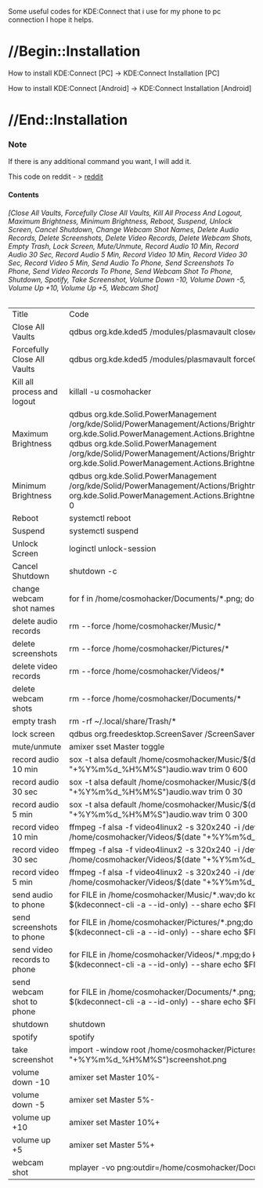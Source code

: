 Some useful codes for KDE:Connect that i use for my phone to pc connection
I hope it helps.
# //Begin::Installation

How to install KDE:Connect [PC] -> KDE:Connect Installation [PC]

How to install KDE:Connect [Android] -> KDE:Connect Installation [Android]

# //End::Installation

### Note

If there is any additional command you want, I will add it.


This code on reddit - > [reddit](https://www.reddit.com/r/linux/comments/y6mfnw/some_useful_codes_for_kdeconnect_that_i_use/?utm_source=share&utm_medium=android_app&utm_name=androidcss&utm_term=1&utm_content=share_button "reddit")

#### Contents

###### [Close All Vaults, Forcefully Close All Vaults, Kill All Process And Logout, Maximum Brightness, Minimum Brightness, Reboot, Suspend, Unlock Screen, Cancel Shutdown, Change Webcam Shot Names, Delete Audio Records, Delete Screenshots, Delete Video Records, Delete Webcam Shots, Empty Trash, Lock Screen, Mute/Unmute, Record Audio 10 Min, Record Audio 30 Sec, Record Audio 5 Min, Record Video 10 Min, Record Video 30 Sec, Record Video 5 Min, Send Audio To Phone, Send Screenshots To Phone, Send Video Records To Phone, Send Webcam Shot To Phone, Shutdown, Spotify, Take Screenshot, Volume Down -10, Volume Down -5, Volume Up +10, Volume Up +5, Webcam Shot]


|   |   |
| ------------ | ------------ |
|  Title | Code  |
| Close All Vaults  | qdbus org.kde.kded5 /modules/plasmavault closeAllVaults |
| Forcefully Close All Vaults  |  qdbus org.kde.kded5 /modules/plasmavault forceCloseAllVaults |
|  Kill all process and logout | killall -u cosmohacker  |
| Maximum Brightness  |  qdbus org.kde.Solid.PowerManagement /org/kde/Solid/PowerManagement/Actions/BrightnessControl org.kde.Solid.PowerManagement.Actions.BrightnessControl.setBrightness qdbus org.kde.Solid.PowerManagement /org/kde/Solid/PowerManagement/Actions/BrightnessControl org.kde.Solid.PowerManagement.Actions.BrightnessControl.brightnessMax |
|Minimum Brightness   | qdbus org.kde.Solid.PowerManagement /org/kde/Solid/PowerManagement/Actions/BrightnessControl org.kde.Solid.PowerManagement.Actions.BrightnessControl.setBrightness 0  |
|  Reboot | systemctl reboot  |
| Suspend  | systemctl suspend  |
|  Unlock Screen | loginctl unlock-session  |
|Cancel Shutdown   |  shutdown -c |
| change webcam shot names  |  for f in /home/cosmohacker/Documents/*.png; do mv "$f" "$(echo "$f" |
|  delete audio records |  rm --force /home/cosmohacker/Music/* |
| delete screenshots  | rm --force /home/cosmohacker/Pictures/*  |
 |delete video records |	rm --force /home/cosmohacker/Videos/* |
 |delete webcam shots |	rm --force /home/cosmohacker/Documents/* |
 |empty trash |	rm -rf ~/.local/share/Trash/* |
 |lock screen |	qdbus org.freedesktop.ScreenSaver /ScreenSaver Lock |
 |mute/unmute |	amixer sset Master toggle |
 |record audio 10 min |	sox -t alsa default /home/cosmohacker/Music/$(date "+%Y%m%d_%H%M%S")audio.wav trim 0 600 |
 |record audio 30 sec |	sox -t alsa default /home/cosmohacker/Music/$(date "+%Y%m%d_%H%M%S")audio.wav trim 0 30 |
 |record audio 5 min |	sox -t alsa default /home/cosmohacker/Music/$(date "+%Y%m%d_%H%M%S")audio.wav trim 0 300 |
 |record video 10 min |	ffmpeg -f alsa -f video4linux2 -s 320x240 -i /dev/video0 -t 600 /home/cosmohacker/Videos/$(date "+%Y%m%d_%H%M%S")out.mpg |
 |record video 30 sec |	ffmpeg -f alsa -f video4linux2 -s 320x240 -i /dev/video0 -t 30 /home/cosmohacker/Videos/$(date "+%Y%m%d_%H%M%S")out.mpg |
 |record video 5 min |	ffmpeg -f alsa -f video4linux2 -s 320x240 -i /dev/video0 -t 300 /home/cosmohacker/Videos/$(date "+%Y%m%d_%H%M%S")out.mpg |
 |send audio to phone |	for FILE in /home/cosmohacker/Music/*.wav;do kdeconnect-cli -d $(kdeconnect-cli -a --id-only) --share echo $FILE;done |
 |send screenshots to phone |	for FILE in /home/cosmohacker/Pictures/*.png;do kdeconnect-cli -d $(kdeconnect-cli -a --id-only) --share echo $FILE;done |
 |send video records to phone |	for FILE in /home/cosmohacker/Videos/*.mpg;do kdeconnect-cli -d $(kdeconnect-cli -a --id-only) --share echo $FILE;done |
 |send webcam shot to phone |	for FILE in /home/cosmohacker/Documents/*.png;do kdeconnect-cli -d $(kdeconnect-cli -a --id-only) --share echo $FILE;done |
 |shutdown |	shutdown |
 |spotify |	spotify |
 |take screenshot |	import -window root /home/cosmohacker/Pictures/$(date "+%Y%m%d_%H%M%S")screenshot.png |
 |volume down -10 |	amixer set Master 10%- |
 |volume down -5 |	amixer set Master 5%- |
 |volume up +10 |	amixer set Master 10%+ |
 |volume up +5 |	amixer set Master 5%+ |
 |webcam shot 	 |mplayer -vo png:outdir=/home/cosmohacker/Documents -frames 10 tv:// |

